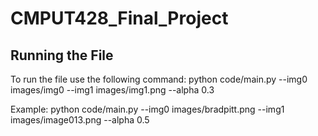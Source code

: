 # CMPUT428_Final_Project
## Running the File
To run the file use the following command:
python code/main.py --img0 images/img0 --img1 images/img1.png --alpha 0.3

Example:
python code/main.py --img0 images/bradpitt.png --img1 images/image013.png --alpha 0.5
